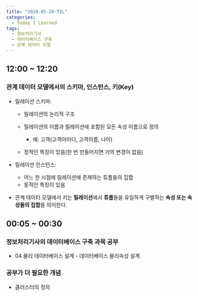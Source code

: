 ```yaml
---
title: "2020-05-28-TIL"
categories:
  - Today I Learned
tags:
  - 정보처리기사
  - 데이터베이스 구축
  - 관계 데이터 모델
---
```


## 12:00 ~ 12:20
### 관계 데이터 모델에서의 스키마, 인스턴스, 키(Key)
  - 릴레이션 스키마:
    - 릴레이션의 논리적 구조
    - 릴레이션의 이름과 릴레이션에 포함된 모든 속성 이름으로 정의
      - 예: 고객(고객아이디, 고객이름, 나이)
    
    - 정적인 특징이 있음(한 번 만들어지면 거의 변경이 없음)
  
  - 릴레이션 인스턴스:
    - 어느 한 시점에 릴레이션에 존재하는 튜플들의 집합
    - 동적인 특징이 있음
  
  - 관계 데이터 모델에서 키는 **릴레이션**에서 **튜플**들을 유일하게 구별하는 **속성 또는 속성들의 집합**을 의미한다.

## 00:05 ~ 00:30
### 정보처리기사의 데이터베이스 구축 과목 공부
  - 04 물리 데이터베이스 설계 - 데이터베이스 물리속성 설계

### 공부가 더 필요한 개념
  - 클러스터의 정의

